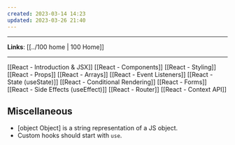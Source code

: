 ```yaml
---
created: 2023-03-14 14:23
updated: 2023-03-26 21:40
---
```

---
**Links**: [[../100 home | 100 Home]]

---
[[React - Introduction & JSX]]
[[React - Components]]
[[React - Styling]]
[[React - Props]]
[[React - Arrays]]
[[React - Event Listeners]]
[[React - State (useState)]]
[[React - Conditional Rendering]]
[[React - Forms]]
[[React - Side Effects (useEffect)]]
[[React - Router]]
[[React - Context API]]

## Miscellaneous
- \[object Object] is a string representation of a JS object.
- Custom hooks should start with `use`.



